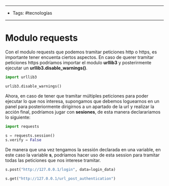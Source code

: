 ----
- Tags: #tecnologías
-----
# Modulo **requests** 

Con el modulo requests que podemos tramitar peticiones http o https, es importante tener encuenta ciertos aspectos. 
En caso de querer tramitar peticiones https podríamos importar el modulo **urllib3** y posterirmente ejecutar un **urllib3.disable_warnings()**. 

```python
import urllib3

urlib3.disable_warnings()
```

Ahora, en caso de tener que tramitar múltiples peticiones para poder ejecutar lo que nos interesa, supongamos que debemos loguearnos en un panel para posteriormente dirigirnos a un apartado de la url y realizar la acción final, podríamos jugar con **sesiones**, de esta manera declarariamos lo siguiente:

```python
import requests

s = requests.session()
s.verify = False 
```

De manera que una vez tengamos la sessión declarada en una variable, en este caso la variable **s**, podríamos hacer uso de esta session para tramitar todas las peticiones que nos interese tramitar. 

```python
s.post("http://127.0.0.1/login", data=login_data)

s.get("http://127.0.0.1/url_post_authentication")
```